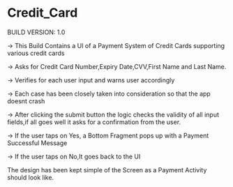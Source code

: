 # Credit_Card

BUILD VERSION: 1.0

-> This Build Contains a UI of a Payment System of Credit Cards supporting various credit cards

-> Asks for Credit Card Number,Expiry Date,CVV,First Name and Last Name.

-> Verifies for each user input and warns user accordingly

-> Each case has been closely taken into consideration so that the app doesnt crash

-> After clicking the submit button the logic checks the validity of all input fields,if all goes well it asks
   for a confirmation from the user.
   
-> If the user taps on Yes, a Bottom Fragment pops up with a Payment Successful Message

-> If the user taps on No,It goes back to the UI

The design has been kept simple of the Screen as a Payment Activity should look like.

